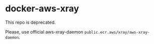 # docker-aws-xray

This repo is deprecated.

Please, use official aws-xray-daemon `public.ecr.aws/xray/aws-xray-daemon`. 
